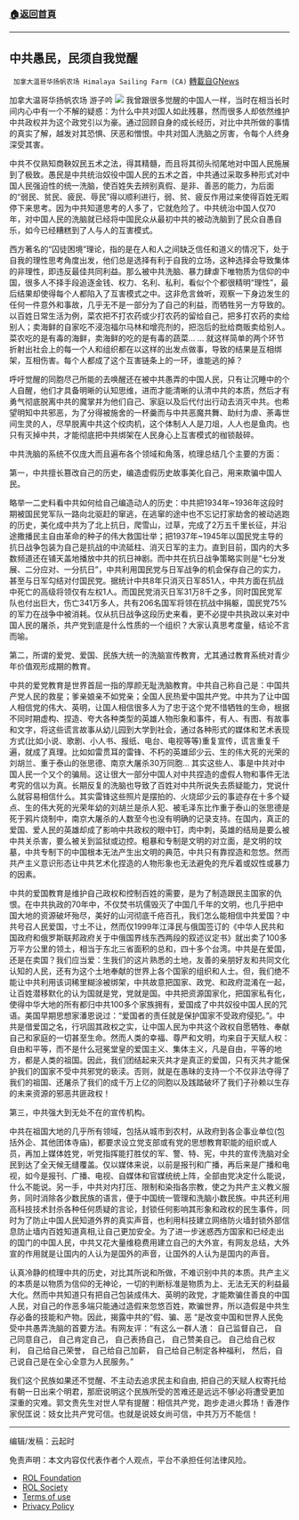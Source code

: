 ###  [:house:返回首頁](https://github.com/ourhimalayas/txt)
---


## 中共愚民，民须自我觉醒
` 加拿大温哥华扬帆农场 Himalaya Sailing Farm (CA)` [轉載自GNews](https://gnews.org/zh-hans/1772933/)

加拿大温哥华扬帆农场 游子吟
![](https://assets.gnews.org/wp-content/uploads/2021/12/文贵说.png)
我曾跟很多觉醒的中国人一样，当时在相当长时间内心中有一个不解的疑惑：为什么中共对国人如此残暴，然而很多人却依然维护中共政权并为这个政党引以为豪。通过回顾自身的成长经历，对比中共所做的事情的真实了解，越发对其恐惧、厌恶和憎恨。中共对国人洗脑之厉害，令每个人终身深受其害。

中共不仅熟知商鞅奴民五术之法，得其精髓，而且将其彻头彻尾地对中国人民施展到了极致。愚民是中共统治奴役中国人民的五术之首，中共通过采取多种形式对中国人民强迫性的统一洗脑，使百姓失去辨别真假、是非、善恶的能力，为后面的“弱民、贫民、疲民、辱民”得以顺利进行，弱、贫、疲反作用过来使得百姓无暇停下来思考。因为中共知道思考的人多了，它就危险了。中共统治中国人仅70年，对中国人民的洗脑就已经将中国民众从最初中共的被动洗脑到了民众自愚自乐，如今已经糟糕到了人与人的互害模式。

西方著名的“囚徒困境”理论，指的是在人和人之间缺乏信任和道义的情况下，处于自我的理性思考角度出发，他们总是选择有利于自我的立场，这种选择会导致集体的非理性，即违反最佳共同利益。那么被中共洗脑、暴力肆虐下唯物质为信仰的中国，很多人不择手段追逐金钱、权力、名利、私利，看似个个都很精明“理性”，最后结果却使得每个人都陷入了互害模式之中。这非危言耸听，观察一下身边发生的任何一件意外和事故，几乎无不是一部分为了自己的利益，而牺牲另一方导致的。以百姓日常生活为例，菜农把不打农药或少打农药的留给自己，把多打农药的卖给别人；卖海鲜的自家吃不浸泡福尔马林和增亮剂的，把泡后的批给商贩卖给别人。菜农吃的是有毒的海鲜，卖海鲜的吃的是有毒的蔬菜… … 就这样简单的两个环节折射出社会上的每一个人和组织都在以这样的出发点做事，导致的结果是互相绑架，互相伤害。每个人都成了这个互害链条上的一环，谁能逃的掉？

呼吁觉醒的同胞尽己所能的去唤醒还在被中共愚弄的中国人民，只有让沉睡中的个人自醒，他们才具备明晰的认知思维，进而才能清晰的认清中共的本质，然后才有勇气彻底脱离中共的魔掌并为他们自己、家庭以及后代付出行动去消灭中共。也希望明知中共邪恶，为了分得被施舍的一杯羹而与中共恶魔共舞、助纣为虐、荼毒世间生灵的人，尽早脱离中共这个绞肉机，这个体制人人是刀俎，人人也是鱼肉。也只有灭掉中共，才能彻底把中共绑架在人民身心上互害模式的枷锁敲碎。

中共洗脑的系统不仅庞大而且遍布各个领域和角落，梳理总结几个主要的方面：

第一，中共擅长篡改自己的历史，编造虚假历史故事美化自己，用来欺骗中国人民。

略举一二史料看中共如何给自己编造动人的历史：中共把1934年~1936年这段时期被国民党军队一路向北驱赶的窜逃，在逃窜的途中也不忘记打家劫舍的被动逃跑的历史，美化成中共为了北上抗日，爬雪山，过草，完成了2万五千里长征，并沿途撒播民主自由革命的种子的伟大救国壮举；把1937年~1945年以国民党主导的抗日战争包装为自己是抗战的中流砥柱、消灭日军的主力。直到目前，国内的大多数频道还在铺天盖地播放中共的抗日神剧。而中共在抗日战争策略实则是“七分发展、二分应对、一分抗日”，中共利用国民党与日军战争的机会保存自己的实力，甚至与日军勾结对付国民党。据统计中共8年只消灭日军851人，中共方面在抗战中死亡的高级将领仅有左权1人。而国民党消灭日军31万8千之多，同时国民党军队也付出巨大，伤亡341万多人，共有206名国军将领在抗战中捐躯，国民党75%的军力在战争中被消耗。仅从抗日战争这段历史来看，更不必提中共执政以来对中国人民的屠杀，共产党到底是什么性质的一个组织？大家认真思考度量，结论不言而喻。

第二，所谓的爱党、爱国、民族大统一的洗脑宣传教育，尤其通过教育系统对青少年价值观形成期的教育。

中共的爱党教育是世界首屈一指的厚颜无耻洗脑教育。中共自己称自己是：中国共产党人民的救星；爹亲娘亲不如党亲；全国人民热爱中国共产党。中共为了让中国人相信党的伟大、英明，让国人相信很多人为了忠于这个党不惜牺牲的生命，根据不同时期虚构、捏造、夸大各种类型的英雄人物形象和事件，有人、有图、有故事和文字，将这些谎言故事从幼儿园到大学到社会，通过各种形式的媒体和艺术表现方式(比如小说、歌剧、小人书、报纸、电台、电视等等)重复宣传，谎言重复千遍，就成了真理。比如如雷贯耳的雷锋、不朽的英雄邱少云、生的伟大死的光荣的刘胡兰、重于泰山的张思德、南京大屠杀30万同胞… 其实这些人、事是中共对中国人民一个又个的骗局。这让很大一部分中国人对中共捏造的虚假人物和事件无法考究的信以为真。长期反复的洗脑也导致了百姓对中共所说失去质疑能力，党说什么就容易相信什么。其实雷锋这些照片是摆拍的、火烧邱少云的事迹存在十多个疑点、生的伟大死的光荣年幼的刘胡兰是杀人犯、被毛泽东比作重于泰山的张思德是死于鸦片烧制中，南京大屠杀的人数至今也没有明确的记录支持。在国内，真正的爱国、爱人民的英雄却成了影响中共政权的眼中钉，肉中刺，英雄的结局是要么被中共关杀害，要么被关到监狱或边控。粗暴和专制是文明的对立面，是文明的坟墓，中共专制下的中国根本无法产生出文明的典范，中共只有靠捏造和忽悠。然而共产主义意识形态让中共艺术化捏造的人物形象也无法避免的充斥着或奴性或暴力的因素。

中共的爱国教育是维护自己政权和控制百姓的需要，是为了制造跟民主国家的仇恨。在中共执政的70年中，不仅焚书坑儒毁灭了中国几千年的文明，也几乎把中国大地的资源破坏殆尽，美好的山河彻底千疮百孔，我们怎么能相信中共爱国？中共号召人民爱国，寸土不让，然而仅1999年江泽民与俄国签订的《中华人民共和国政府和俄罗斯联邦政府关于中俄国界线东西两段的叙述议定书》就出卖了100多万平方公里的领土，相当于东北三省面积的总和，四十多个台湾。中共是在爱国，还是在卖国？我们应当爱：生我们的这片熟悉的土地，友善的亲朋好友和共同文化认知的人民，还有为这个土地奉献的世界上各个国家的组织和人士。但，我们绝不能让中共利用该词稀里糊涂被绑架，中共故意把国家、政党、和政府混淆在一起，让百姓潜移默化的认为国就是党，党就是国。中共把资源国家化，把国家私有化，使得中华大地的所有都归中共100多个家族拥有，爱国成了中共奴役中国人民的咒语。美国早期思想家潘恩说过：“爱国者的责任就是保护国家不受政府侵犯。”。中共是借爱国之名，行巩固其政权之实，让中国人民为中共这个政权自愿牺牲、奉献自己和家庭的一切甚至生命。然而人类的幸福、尊严和文明，均来自于天赋人权：自由和平等，而不是什么冠冕堂皇的爱国主义、集体主义，凡是自由，平等的地方，都是人类的祖国。因此，我们团结起来灭共才是真正的爱国，只有灭共才能保护我们的国家不受中共邪党的亵渎。否则，就是在愚昧的支持一个不仅非法夺得了我们的祖国、还屠杀了我们的成千万上亿的同胞以及践踏破坏了我们子孙赖以生存的未来资源的邪恶共匪政权！

第三，中共强大到无处不在的宣传机构。

中共在祖国大地的几乎所有领域，包括从城市到农村，从政府到各企事业单位(包括外企、其他团体寺庙)，都要求设立党支部或有党的思想教育职能的组织或人员，再加上媒体姓党，听党指挥能打胜仗的军、警、特、宪，中共的宣传洗脑对全民到达了全天候无缝覆盖。仅以媒体来说，以前是报刊和广播，再后来是广播和电视，如今是报刊、广播、电视、自媒体和官媒统统上阵，全部由党决定什么能说，什么不能说。另一手，中共对内打压、限制和染指各宗教，使之为共产主义教义服务，同时消除各少数民族的语言，便于中国统一管理和洗脑小数民族。中共还利用高科技技术封杀各种任何质疑的言论，封锁任何影响其形象和政权的民生事件，同时为了防止中国人民知道外界的真实声音，也利用科技建立网络防火墙封锁外部信息防止墙内百姓知道真相,让自己更加安全。为了进一步迷惑西方国家和已经走出的国门的中国人民，中共又花大量维稳费用建立自己的大外宣，有网友总结，大外宣的作用就是让国内的人认为是国外的声音，让国外的人认为是国内的声音。

认真冷静的梳理中共的历史，对比其所说和所做，不难识别中共的本质。共产主义的本质是以物质为信仰的无神论，一切的判断标准是物质为上、无法无天的利益最大化。然而中共知道只有把自己包装成伟大、英明的政党，才能欺骗住善良的中国人民，对自己的作恶多端只能通过造假来忽悠百姓，欺骗世界，所以造假是中共生存必备的技能和产物。因此，揭露中共的”假、骗、恶 “是改变中国和世界人民免受中共愚弄洗脑的首要方法。有网友评：“有这么一群人渣： 自己监督自己， 自己同意自己， 自己肯定自己， 自己表扬自己， 自己赞美自己。 自己给自己权利， 自己给自己荣誉， 自己给自己加薪， 自己给自己制定各种福利， 然后，自己说自己是在全心全意为人民服务。”

我们这个民族如果还不觉醒、不主动去追求民主和自由, 把自己的天赋人权寄托给有朝一日出来个明君，那麽说明这个民族所受的苦难还是远远不够!必将遭受更加深重的灾难。郭文贵先生对世人早有提醒：相信共产党，跑步走进火葬场！香港作家倪匡说：妓女比共产党可信。也就是说妓女尚可信，中共万万不能信！

* * *

编辑/发稿：云起时

 

免责声明：本文内容仅代表作者个人观点，平台不承担任何法律风险。

- [ROL Foundation](https://rolfoundation.org/)
- [ROL Society](https://rolsociety.org/)
- [Terms of use](https://gnews.org/terms-of-use-3/)
- [Privacy Policy](https://gnews.org/privacy-policy/)
